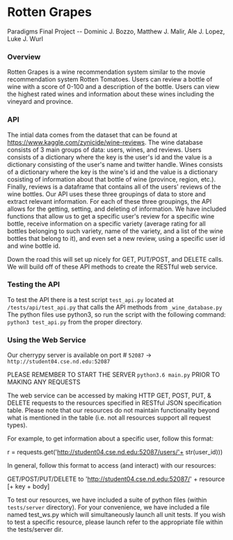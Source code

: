 # Rotten Grapes

Paradigms Final Project --
Dominic J. Bozzo, Matthew J. Malir, Ale J. Lopez, Luke J. Wurl

### Overview
Rotten Grapes is a wine recommendation system similar to the movie recommendation system Rotten Tomatoes.
Users can review a bottle of wine with a score of 0-100 and a description of the bottle.
Users can view the highest rated wines and information about these wines including the vineyard and province.

### API
The intial data comes from the dataset that can be found at https://www.kaggle.com/zynicide/wine-reviews.
The wine database consists of 3 main groups of data: users, wines, and reviews.
Users consists of a dictionary where the key is the user's id and the value is a dictionary consisting of the user's name and twitter handle.
Wines consists of a dictionary where the key is the wine's id and the value is a dictionary cosisting of information about that bottle of wine (province, region, etc.).
Finally, reviews is a dataframe that contains all of the users' reviews of the wine bottles.
Our API uses these three groupings of data to store and extract relevant information.
For each of these three groupings, the API allows for the getting, setting, and deleting of information.
We have included functions that allow us to get a specific user's review for a specific wine bottle, receive information on a specific variety (average rating for all bottles belonging to such variety, name of the variety, and a list of the wine bottles that belong to it), and even set a new review, using a specific user id and wine bottle id.

Down the road this will set up nicely for GET, PUT/POST, and DELETE calls.
We will build off of these API methods to create the RESTful web service.

### Testing the API
To test the API there is a test script `test_api.py` located at `/tests/api/test_api.py` that calls the API methods from `_wine_database.py`
The python files use python3, so run the script with the following command: `python3 test_api.py` from the proper directory.


### Using the Web Service
Our cherrypy server is available on port # `52087` -> `http://student04.cse.nd.edu:52087`

PLEASE REMEMBER TO START THE SERVER `python3.6 main.py` PRIOR TO MAKING ANY REQUESTS

The web service can be accessed by making HTTP GET, POST, PUT, & DELETE requests to the resources specified in
RESTful JSON specification table. Please note that our resources do not maintain functionality beyond what is
mentioned in the table (i.e. not all resources support all request types).

For example, to get information about a specific user, follow this format:

r = requests.get('http://student04.cse.nd.edu:52087/users/'+ str(user_id)))

In general, follow this format to access (and interact) with our resources:

GET/POST/PUT/DELETE to 'http://student04.cse.nd.edu:52087/' + resource [+ key + body]


To test our resources, we have included a suite of python files (within `tests/server` directory). For your
convenience, we have included a file named test_ws.py which will simultaneously launch all unit tests.
If you wish to test a specific resource, please launch refer to the appropriate file within the tests/server dir.



